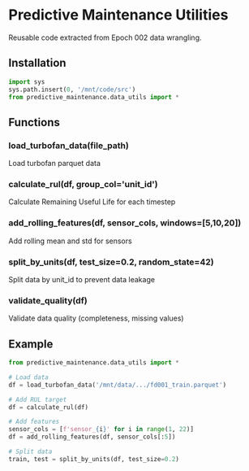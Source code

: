 # Predictive Maintenance Utilities

Reusable code extracted from Epoch 002 data wrangling.

## Installation

```python
import sys
sys.path.insert(0, '/mnt/code/src')
from predictive_maintenance.data_utils import *
```

## Functions

### load_turbofan_data(file_path)
Load turbofan parquet data

### calculate_rul(df, group_col='unit_id')
Calculate Remaining Useful Life for each timestep

### add_rolling_features(df, sensor_cols, windows=[5,10,20])
Add rolling mean and std for sensors

### split_by_units(df, test_size=0.2, random_state=42)
Split data by unit_id to prevent data leakage

### validate_quality(df)
Validate data quality (completeness, missing values)

## Example

```python
from predictive_maintenance.data_utils import *

# Load data
df = load_turbofan_data('/mnt/data/.../fd001_train.parquet')

# Add RUL target
df = calculate_rul(df)

# Add features
sensor_cols = [f'sensor_{i}' for i in range(1, 22)]
df = add_rolling_features(df, sensor_cols[:5])

# Split data
train, test = split_by_units(df, test_size=0.2)
```

